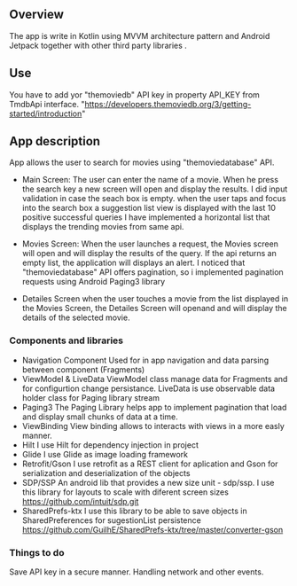 
## Overview ##
The app is write in Kotlin using MVVM architecture pattern and Android Jetpack together with other third party libraries .

## Use ##
You have to add yor "themoviedb" API key in property API_KEY from TmdbApi interface.
"https://developers.themoviedb.org/3/getting-started/introduction"

## App description ##
App allows the user to search for movies using "themoviedatabase" API.

* Main Screen:
The user can enter the name of a movie.
When he press the search key a new screen will open and display the results.
I did input validation in case the seach box is empty.
when the user taps and focus into the search box a suggestion list view is displayed with the last 10 positive successful queries
I have implemented a horizontal list that displays the trending movies from same api.

* Movies Screen:
When the user launches a request, the Movies screen will open and will display the results of the query.
If the api returns an empty list, the application will displays an alert.
I noticed that "themoviedatabase" API offers pagination, so i implemented pagination requests using Android Paging3 library

* Detailes Screen
when the user touches a movie from the list displayed in the Movies Screen, the Detailes Screen will openand and will display the details of the selected movie.



### Components and libraries ###
* Navigation Component
Used for in app navigation and data parsing between component (Fragments)
* ViewModel & LiveData
ViewModel class manage data for Fragments and for configurtion change persistance.
LiveData is use observable data holder class for Paging library stream
* Paging3
The Paging Library helps app to implement pagination that load and display small chunks of data at a time.
* ViewBinding
View binding allows to interacts with views in a more easly manner.
* Hilt
I use Hilt for dependency injection in project
* Glide
I use Glide as image loading framework
* Retrofit/Gson
I use retrofit as a REST client for aplication and Gson for serialization and deserialization of the objects
* SDP/SSP
An android lib that provides a new size unit - sdp/ssp.
I use this library for layouts to scale with diferent screen sizes
https://github.com/intuit/sdp.git
* SharedPrefs-ktx
I use this library to be able to save objects in SharedPreferences for sugestionList persistence
https://github.com/GuilhE/SharedPrefs-ktx/tree/master/converter-gson

### Things to do ###
Save API key in a secure manner.
Handling network and other events.